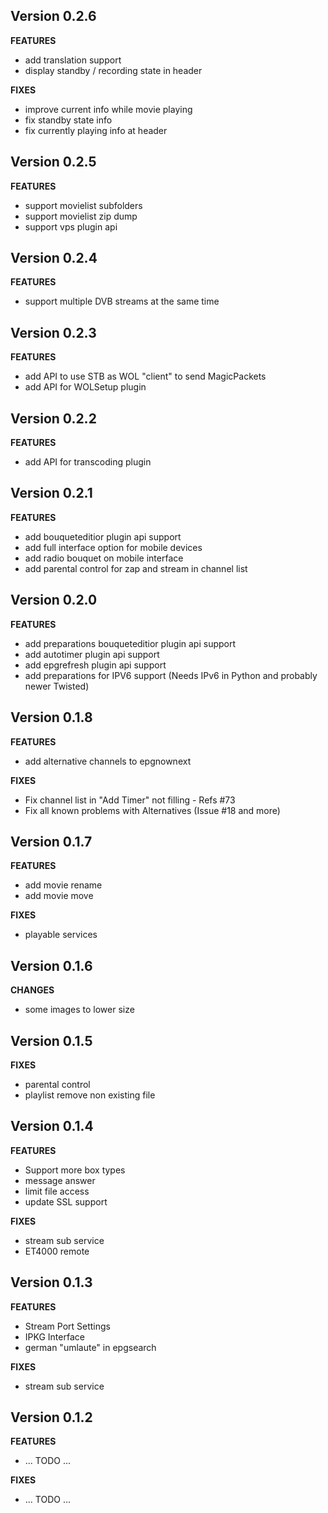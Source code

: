 ## Version 0.2.6
**FEATURES**

* add translation support
* display standby / recording state in header

**FIXES**
* improve current info while movie playing
* fix standby state info
* fix currently playing info at header

## Version 0.2.5
**FEATURES**

* support movielist subfolders
* support movielist zip dump
* support vps plugin api

## Version 0.2.4
**FEATURES**

* support multiple DVB streams at the same time

## Version 0.2.3
**FEATURES**

* add API to use STB as WOL "client" to send MagicPackets
* add API for WOLSetup plugin

## Version 0.2.2
**FEATURES**

* add API for transcoding plugin


## Version 0.2.1
**FEATURES**

* add bouqueteditior plugin api support
* add full interface option for mobile devices
* add radio bouquet on mobile interface
* add parental control for zap and stream in channel list


## Version 0.2.0
**FEATURES**

* add preparations bouqueteditior plugin api support
* add autotimer plugin api support
* add epgrefresh plugin api support
* add preparations for IPV6 support (Needs IPv6 in Python and probably newer Twisted)


## Version 0.1.8

**FEATURES**

* add alternative channels to epgnownext

**FIXES**

* Fix channel list in "Add Timer" not filling - Refs #73
* Fix all known problems with Alternatives (Issue #18 and more)

## Version 0.1.7

**FEATURES**

* add movie rename
* add movie move

**FIXES**

* playable services


## Version 0.1.6

**CHANGES**

* some images to lower size

## Version 0.1.5

**FIXES**

* parental control
* playlist remove non existing file

## Version 0.1.4

**FEATURES**

* Support more box types
* message answer
* limit file access
* update SSL support

**FIXES**

* stream sub service
* ET4000 remote

## Version 0.1.3

**FEATURES**

* Stream Port Settings
* IPKG Interface
* german "umlaute" in epgsearch

**FIXES**

* stream sub service


## Version 0.1.2


**FEATURES**

* ... TODO ...

**FIXES**

* ... TODO ...


